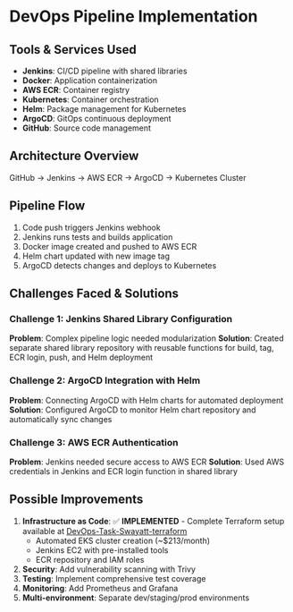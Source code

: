 # DevOps Pipeline Implementation

## Tools & Services Used
- **Jenkins**: CI/CD pipeline with shared libraries
- **Docker**: Application containerization  
- **AWS ECR**: Container registry
- **Kubernetes**: Container orchestration
- **Helm**: Package management for Kubernetes
- **ArgoCD**: GitOps continuous deployment
- **GitHub**: Source code management

## Architecture Overview
GitHub → Jenkins → AWS ECR → ArgoCD → Kubernetes Cluster

## Pipeline Flow
1. Code push triggers Jenkins webhook
2. Jenkins runs tests and builds application
3. Docker image created and pushed to AWS ECR
4. Helm chart updated with new image tag
5. ArgoCD detects changes and deploys to Kubernetes

## Challenges Faced & Solutions

### Challenge 1: Jenkins Shared Library Configuration
**Problem**: Complex pipeline logic needed modularization
**Solution**: Created separate shared library repository with reusable functions for build, tag, ECR login, push, and Helm deployment

### Challenge 2: ArgoCD Integration with Helm
**Problem**: Connecting ArgoCD with Helm charts for automated deployment
**Solution**: Configured ArgoCD to monitor Helm chart repository and automatically sync changes

### Challenge 3: AWS ECR Authentication
**Problem**: Jenkins needed secure access to AWS ECR
**Solution**: Used AWS credentials in Jenkins and ECR login function in shared library

## Possible Improvements
1. **Infrastructure as Code**: ✅ **IMPLEMENTED** - Complete Terraform setup available at [DevOps-Task-Swayatt-terraform](https://github.com/NipurJain4/DevOps-Task-Swayatt-terraform.git)
   - Automated EKS cluster creation (~$213/month)
   - Jenkins EC2 with pre-installed tools
   - ECR repository and IAM roles
2. **Security**: Add vulnerability scanning with Trivy
3. **Testing**: Implement comprehensive test coverage
4. **Monitoring**: Add Prometheus and Grafana
5. **Multi-environment**: Separate dev/staging/prod environments
